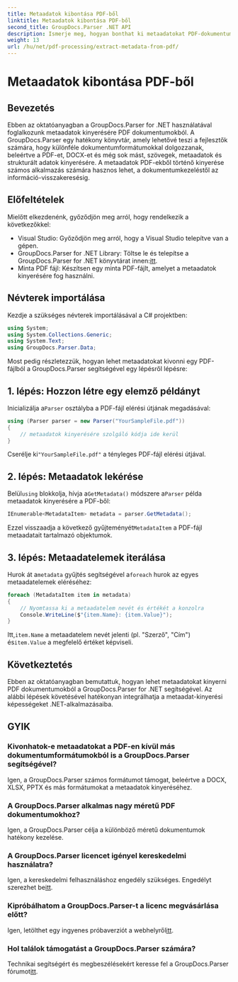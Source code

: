```yaml
---
title: Metaadatok kibontása PDF-ből
linktitle: Metaadatok kibontása PDF-ből
second_title: GroupDocs.Parser .NET API
description: Ismerje meg, hogyan bonthat ki metaadatokat PDF-dokumentumokból a GroupDocs.Parser for .NET segítségével. Ez az átfogó útmutató lépésről lépésre tartalmazza az utasításokat és az előfeltételeket.
weight: 13
url: /hu/net/pdf-processing/extract-metadata-from-pdf/
---
```


# Metaadatok kibontása PDF-ből

## Bevezetés
Ebben az oktatóanyagban a GroupDocs.Parser for .NET használatával foglalkozunk metaadatok kinyerésére PDF dokumentumokból. A GroupDocs.Parser egy hatékony könyvtár, amely lehetővé teszi a fejlesztők számára, hogy különféle dokumentumformátumokkal dolgozzanak, beleértve a PDF-et, DOCX-et és még sok mást, szövegek, metaadatok és strukturált adatok kinyerésére. A metaadatok PDF-ekből történő kinyerése számos alkalmazás számára hasznos lehet, a dokumentumkezeléstől az információ-visszakeresésig.
## Előfeltételek
Mielőtt elkezdenénk, győződjön meg arról, hogy rendelkezik a következőkkel:
- Visual Studio: Győződjön meg arról, hogy a Visual Studio telepítve van a gépen.
-  GroupDocs.Parser for .NET Library: Töltse le és telepítse a GroupDocs.Parser for .NET könyvtárat innen:[itt](https://releases.groupdocs.com/parser/net/).
- Minta PDF fájl: Készítsen egy minta PDF-fájlt, amelyet a metaadatok kinyerésére fog használni.

## Névterek importálása
Kezdje a szükséges névterek importálásával a C# projektben:
```csharp
using System;
using System.Collections.Generic;
using System.Text;
using GroupDocs.Parser.Data;
```

Most pedig részletezzük, hogyan lehet metaadatokat kivonni egy PDF-fájlból a GroupDocs.Parser segítségével egy lépésről lépésre:
## 1. lépés: Hozzon létre egy elemző példányt
 Inicializálja a`Parser` osztályba a PDF-fájl elérési útjának megadásával:
```csharp
using (Parser parser = new Parser("YourSampleFile.pdf"))
{
    // metaadatok kinyerésére szolgáló kódja ide kerül
}
```
 Cserélje ki`"YourSampleFile.pdf"` a tényleges PDF-fájl elérési útjával.
## 2. lépés: Metaadatok lekérése
 Belül`using` blokkolja, hívja a`GetMetadata()` módszere a`Parser` példa metaadatok kinyerésére a PDF-ből:
```csharp
IEnumerable<MetadataItem> metadata = parser.GetMetadata();
```
 Ezzel visszaadja a következő gyűjteményét`MetadataItem` a PDF-fájl metaadatait tartalmazó objektumok.
## 3. lépés: Metaadatelemek iterálása
 Hurok át a`metadata` gyűjtés segítségével a`foreach` hurok az egyes metaadatelemek eléréséhez:
```csharp
foreach (MetadataItem item in metadata)
{
    // Nyomtassa ki a metaadatelem nevét és értékét a konzolra
    Console.WriteLine($"{item.Name}: {item.Value}");
}
```
 Itt,`item.Name` a metaadatelem nevét jelenti (pl. "Szerző", "Cím") és`item.Value` a megfelelő értéket képviseli.

## Következtetés
Ebben az oktatóanyagban bemutattuk, hogyan lehet metaadatokat kinyerni PDF dokumentumokból a GroupDocs.Parser for .NET segítségével. Az alábbi lépések követésével hatékonyan integrálhatja a metaadat-kinyerési képességeket .NET-alkalmazásaiba.

## GYIK
### Kivonhatok-e metaadatokat a PDF-en kívül más dokumentumformátumokból is a GroupDocs.Parser segítségével?
Igen, a GroupDocs.Parser számos formátumot támogat, beleértve a DOCX, XLSX, PPTX és más formátumokat a metaadatok kinyeréséhez.
### A GroupDocs.Parser alkalmas nagy méretű PDF dokumentumokhoz?
Igen, a GroupDocs.Parser célja a különböző méretű dokumentumok hatékony kezelése.
### A GroupDocs.Parser licencet igényel kereskedelmi használatra?
 Igen, a kereskedelmi felhasználáshoz engedély szükséges. Engedélyt szerezhet be[itt](https://purchase.groupdocs.com/buy).
### Kipróbálhatom a GroupDocs.Parser-t a licenc megvásárlása előtt?
 Igen, letölthet egy ingyenes próbaverziót a webhelyről[itt](https://releases.groupdocs.com/).
### Hol találok támogatást a GroupDocs.Parser számára?
 Technikai segítségért és megbeszélésekért keresse fel a GroupDocs.Parser fórumot[itt](https://forum.groupdocs.com/c/parser/17).